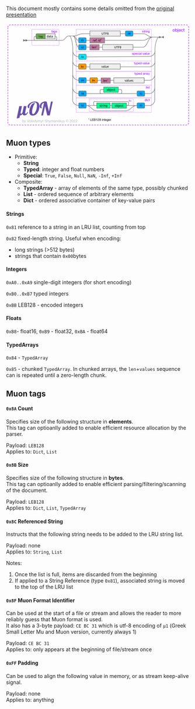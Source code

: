 This document mostly contains some details omitted from the [original presentation](https://bit.ly/muon-present)

[![alt tag](muon.png?raw=true)](https://bit.ly/muon-present)

## Muon types

- Primitive:
  - **String**
  - **Typed**: integer and float numbers
  - **Special**: `True`, `False`, `Null`, `NaN`, `-Inf`, `+Inf`
- Composite:
  - **TypedArray** - array of elements of the same type, possibly chunked
  - **List** - ordered sequence of arbitrary elements
  - **Dict** - ordered associative container of key-value pairs

#### Strings

`0x81` reference to a string in an LRU list, counting from top

`0x82` fixed-length string. Useful when encoding:
- long strings (>512 bytes)
- strings that contain `0x00`bytes

#### Integers

`0xA0..0xA9` single-digit integers (for short encoding)

`0xB0..0xB7` typed integers

`0xBB` LEB128 - encoded integers

#### Floats

`0xB8`- float16, `0xB9` - float32, `0xBA` - float64

#### TypedArrays

`0x84` - `TypedArray`

`0x85` - chunked `TypedArray`. In chunked arrays, the `len`+`values` sequence can is repeated until a zero-length chunk.

## Muon tags

#### `0x8A` Count

Specifies size of the following structure in **elements**.  
This tag can optioanlly added to enable efficient resource allocation by the parser.

Payload: `LEB128`  
Applies to: `Dict`, `List`

#### `0x8B` Size

Specifies size of the following structure in **bytes**.  
This tag can optioanlly added to enable efficient parsing/filtering/scanning of the document.

Payload: `LEB128`  
Applies to: `Dict`, `List`, `TypedArray`

#### `0x8C` Referenced String

Instructs that the following string needs to be added to the LRU string list.

Payload: none  
Applies to: `String`, `List`

Notes:
1. Once the list is full, items are discarded from the beginning
2. If applied to a String Reference (type `0x81`), associated string is moved to the top of the LRU list

#### `0x8F` Muon Format Identifier

Can be used at the start of a file or stream and allows the reader to more reliably guess that Muon format is used.  
It also has a 3-byte payload: `CE BC 31` which is utf-8 encoding of `μ1` (Greek Small Letter Mu and Muon version, currently always 1)

Payload: `CE BC 31`  
Applies to: only appears at the beginning of file/stream once

#### `0xFF` Padding

Can be used to align the following value in memory, or as stream keep-alive signal.

Payload: none  
Applies to: anything
